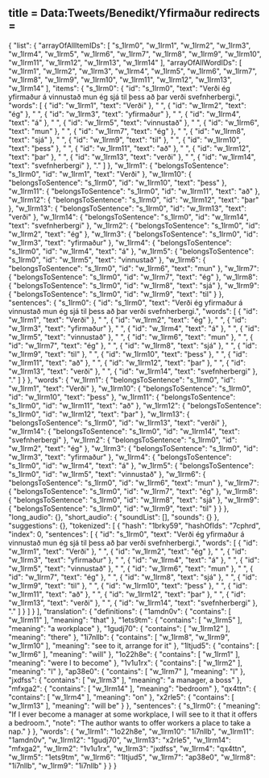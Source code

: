 title = Data:Tweets/Benedikt/Yfirmaður
redirects =
---

{
    "list": {
        "arrayOfAllItemIDs": [
            "s_1lrm0",
            "w_1lrm1",
            "w_1lrm2",
            "w_1lrm3",
            "w_1lrm4",
            "w_1lrm5",
            "w_1lrm6",
            "w_1lrm7",
            "w_1lrm8",
            "w_1lrm9",
            "w_1lrm10",
            "w_1lrm11",
            "w_1lrm12",
            "w_1lrm13",
            "w_1lrm14"
        ],
        "arrayOfAllWordIDs": [
            "w_1lrm1",
            "w_1lrm2",
            "w_1lrm3",
            "w_1lrm4",
            "w_1lrm5",
            "w_1lrm6",
            "w_1lrm7",
            "w_1lrm8",
            "w_1lrm9",
            "w_1lrm10",
            "w_1lrm11",
            "w_1lrm12",
            "w_1lrm13",
            "w_1lrm14"
        ],
        "items": {
            "s_1lrm0": {
                "id": "s_1lrm0",
                "text": "Verði ég yfirmaður á vinnustað mun ég sjá til þess að þar verði svefnherbergi.",
                "words": [
                    {
                        "id": "w_1lrm1",
                        "text": "Verði"
                    },
                    " ",
                    {
                        "id": "w_1lrm2",
                        "text": "ég"
                    },
                    " ",
                    {
                        "id": "w_1lrm3",
                        "text": "yfirmaður"
                    },
                    " ",
                    {
                        "id": "w_1lrm4",
                        "text": "á"
                    },
                    " ",
                    {
                        "id": "w_1lrm5",
                        "text": "vinnustað"
                    },
                    " ",
                    {
                        "id": "w_1lrm6",
                        "text": "mun"
                    },
                    " ",
                    {
                        "id": "w_1lrm7",
                        "text": "ég"
                    },
                    " ",
                    {
                        "id": "w_1lrm8",
                        "text": "sjá"
                    },
                    " ",
                    {
                        "id": "w_1lrm9",
                        "text": "til"
                    },
                    " ",
                    {
                        "id": "w_1lrm10",
                        "text": "þess"
                    },
                    " ",
                    {
                        "id": "w_1lrm11",
                        "text": "að"
                    },
                    " ",
                    {
                        "id": "w_1lrm12",
                        "text": "þar"
                    },
                    " ",
                    {
                        "id": "w_1lrm13",
                        "text": "verði"
                    },
                    " ",
                    {
                        "id": "w_1lrm14",
                        "text": "svefnherbergi"
                    },
                    "."
                ]
            },
            "w_1lrm1": {
                "belongsToSentence": "s_1lrm0",
                "id": "w_1lrm1",
                "text": "Verði"
            },
            "w_1lrm10": {
                "belongsToSentence": "s_1lrm0",
                "id": "w_1lrm10",
                "text": "þess"
            },
            "w_1lrm11": {
                "belongsToSentence": "s_1lrm0",
                "id": "w_1lrm11",
                "text": "að"
            },
            "w_1lrm12": {
                "belongsToSentence": "s_1lrm0",
                "id": "w_1lrm12",
                "text": "þar"
            },
            "w_1lrm13": {
                "belongsToSentence": "s_1lrm0",
                "id": "w_1lrm13",
                "text": "verði"
            },
            "w_1lrm14": {
                "belongsToSentence": "s_1lrm0",
                "id": "w_1lrm14",
                "text": "svefnherbergi"
            },
            "w_1lrm2": {
                "belongsToSentence": "s_1lrm0",
                "id": "w_1lrm2",
                "text": "ég"
            },
            "w_1lrm3": {
                "belongsToSentence": "s_1lrm0",
                "id": "w_1lrm3",
                "text": "yfirmaður"
            },
            "w_1lrm4": {
                "belongsToSentence": "s_1lrm0",
                "id": "w_1lrm4",
                "text": "á"
            },
            "w_1lrm5": {
                "belongsToSentence": "s_1lrm0",
                "id": "w_1lrm5",
                "text": "vinnustað"
            },
            "w_1lrm6": {
                "belongsToSentence": "s_1lrm0",
                "id": "w_1lrm6",
                "text": "mun"
            },
            "w_1lrm7": {
                "belongsToSentence": "s_1lrm0",
                "id": "w_1lrm7",
                "text": "ég"
            },
            "w_1lrm8": {
                "belongsToSentence": "s_1lrm0",
                "id": "w_1lrm8",
                "text": "sjá"
            },
            "w_1lrm9": {
                "belongsToSentence": "s_1lrm0",
                "id": "w_1lrm9",
                "text": "til"
            }
        },
        "sentences": {
            "s_1lrm0": {
                "id": "s_1lrm0",
                "text": "Verði ég yfirmaður á vinnustað mun ég sjá til þess að þar verði svefnherbergi.",
                "words": [
                    {
                        "id": "w_1lrm1",
                        "text": "Verði"
                    },
                    " ",
                    {
                        "id": "w_1lrm2",
                        "text": "ég"
                    },
                    " ",
                    {
                        "id": "w_1lrm3",
                        "text": "yfirmaður"
                    },
                    " ",
                    {
                        "id": "w_1lrm4",
                        "text": "á"
                    },
                    " ",
                    {
                        "id": "w_1lrm5",
                        "text": "vinnustað"
                    },
                    " ",
                    {
                        "id": "w_1lrm6",
                        "text": "mun"
                    },
                    " ",
                    {
                        "id": "w_1lrm7",
                        "text": "ég"
                    },
                    " ",
                    {
                        "id": "w_1lrm8",
                        "text": "sjá"
                    },
                    " ",
                    {
                        "id": "w_1lrm9",
                        "text": "til"
                    },
                    " ",
                    {
                        "id": "w_1lrm10",
                        "text": "þess"
                    },
                    " ",
                    {
                        "id": "w_1lrm11",
                        "text": "að"
                    },
                    " ",
                    {
                        "id": "w_1lrm12",
                        "text": "þar"
                    },
                    " ",
                    {
                        "id": "w_1lrm13",
                        "text": "verði"
                    },
                    " ",
                    {
                        "id": "w_1lrm14",
                        "text": "svefnherbergi"
                    },
                    "."
                ]
            }
        },
        "words": {
            "w_1lrm1": {
                "belongsToSentence": "s_1lrm0",
                "id": "w_1lrm1",
                "text": "Verði"
            },
            "w_1lrm10": {
                "belongsToSentence": "s_1lrm0",
                "id": "w_1lrm10",
                "text": "þess"
            },
            "w_1lrm11": {
                "belongsToSentence": "s_1lrm0",
                "id": "w_1lrm11",
                "text": "að"
            },
            "w_1lrm12": {
                "belongsToSentence": "s_1lrm0",
                "id": "w_1lrm12",
                "text": "þar"
            },
            "w_1lrm13": {
                "belongsToSentence": "s_1lrm0",
                "id": "w_1lrm13",
                "text": "verði"
            },
            "w_1lrm14": {
                "belongsToSentence": "s_1lrm0",
                "id": "w_1lrm14",
                "text": "svefnherbergi"
            },
            "w_1lrm2": {
                "belongsToSentence": "s_1lrm0",
                "id": "w_1lrm2",
                "text": "ég"
            },
            "w_1lrm3": {
                "belongsToSentence": "s_1lrm0",
                "id": "w_1lrm3",
                "text": "yfirmaður"
            },
            "w_1lrm4": {
                "belongsToSentence": "s_1lrm0",
                "id": "w_1lrm4",
                "text": "á"
            },
            "w_1lrm5": {
                "belongsToSentence": "s_1lrm0",
                "id": "w_1lrm5",
                "text": "vinnustað"
            },
            "w_1lrm6": {
                "belongsToSentence": "s_1lrm0",
                "id": "w_1lrm6",
                "text": "mun"
            },
            "w_1lrm7": {
                "belongsToSentence": "s_1lrm0",
                "id": "w_1lrm7",
                "text": "ég"
            },
            "w_1lrm8": {
                "belongsToSentence": "s_1lrm0",
                "id": "w_1lrm8",
                "text": "sjá"
            },
            "w_1lrm9": {
                "belongsToSentence": "s_1lrm0",
                "id": "w_1lrm9",
                "text": "til"
            }
        }
    },
    "long_audio": {},
    "short_audio": {
        "soundList": [],
        "sounds": {}
    },
    "suggestions": {},
    "tokenized": [
        {
            "hash": "1brky59",
            "hashOfIds": "7cphrd",
            "index": 0,
            "sentences": [
                {
                    "id": "s_1lrm0",
                    "text": "Verði ég yfirmaður á vinnustað mun ég sjá til þess að þar verði svefnherbergi.",
                    "words": [
                        {
                            "id": "w_1lrm1",
                            "text": "Verði"
                        },
                        " ",
                        {
                            "id": "w_1lrm2",
                            "text": "ég"
                        },
                        " ",
                        {
                            "id": "w_1lrm3",
                            "text": "yfirmaður"
                        },
                        " ",
                        {
                            "id": "w_1lrm4",
                            "text": "á"
                        },
                        " ",
                        {
                            "id": "w_1lrm5",
                            "text": "vinnustað"
                        },
                        " ",
                        {
                            "id": "w_1lrm6",
                            "text": "mun"
                        },
                        " ",
                        {
                            "id": "w_1lrm7",
                            "text": "ég"
                        },
                        " ",
                        {
                            "id": "w_1lrm8",
                            "text": "sjá"
                        },
                        " ",
                        {
                            "id": "w_1lrm9",
                            "text": "til"
                        },
                        " ",
                        {
                            "id": "w_1lrm10",
                            "text": "þess"
                        },
                        " ",
                        {
                            "id": "w_1lrm11",
                            "text": "að"
                        },
                        " ",
                        {
                            "id": "w_1lrm12",
                            "text": "þar"
                        },
                        " ",
                        {
                            "id": "w_1lrm13",
                            "text": "verði"
                        },
                        " ",
                        {
                            "id": "w_1lrm14",
                            "text": "svefnherbergi"
                        },
                        "."
                    ]
                }
            ]
        }
    ],
    "translation": {
        "definitions": {
            "1amdn0v": {
                "contains": [
                    "w_1lrm11"
                ],
                "meaning": "that"
            },
            "1ets9tm": {
                "contains": [
                    "w_1lrm5"
                ],
                "meaning": "a workplace"
            },
            "1gudj70": {
                "contains": [
                    "w_1lrm12"
                ],
                "meaning": "there"
            },
            "1i7nllb": {
                "contains": [
                    "w_1lrm8",
                    "w_1lrm9",
                    "w_1lrm10"
                ],
                "meaning": "see to it, arrange for it"
            },
            "1ltjud5": {
                "contains": [
                    "w_1lrm6"
                ],
                "meaning": "will"
            },
            "1o22h8e": {
                "contains": [
                    "w_1lrm1"
                ],
                "meaning": "were I to become"
            },
            "1v1u1rx": {
                "contains": [
                    "w_1lrm2"
                ],
                "meaning": "I"
            },
            "ap38e0": {
                "contains": [
                    "w_1lrm7"
                ],
                "meaning": "I"
            },
            "jxdfss": {
                "contains": [
                    "w_1lrm3"
                ],
                "meaning": "a manager, a boss"
            },
            "mfxga2": {
                "contains": [
                    "w_1lrm14"
                ],
                "meaning": "bedroom"
            },
            "qx4ttn": {
                "contains": [
                    "w_1lrm4"
                ],
                "meaning": "on"
            },
            "x2rle5": {
                "contains": [
                    "w_1lrm13"
                ],
                "meaning": "will be"
            }
        },
        "sentences": {
            "s_1lrm0": {
                "meaning": "If I ever become a manager at some workplace, I will see to it that it offers a bedroom.",
                "note": "The author wants to offer workers a place to take a nap."
            }
        },
        "words": {
            "w_1lrm1": "1o22h8e",
            "w_1lrm10": "1i7nllb",
            "w_1lrm11": "1amdn0v",
            "w_1lrm12": "1gudj70",
            "w_1lrm13": "x2rle5",
            "w_1lrm14": "mfxga2",
            "w_1lrm2": "1v1u1rx",
            "w_1lrm3": "jxdfss",
            "w_1lrm4": "qx4ttn",
            "w_1lrm5": "1ets9tm",
            "w_1lrm6": "1ltjud5",
            "w_1lrm7": "ap38e0",
            "w_1lrm8": "1i7nllb",
            "w_1lrm9": "1i7nllb"
        }
    }
}